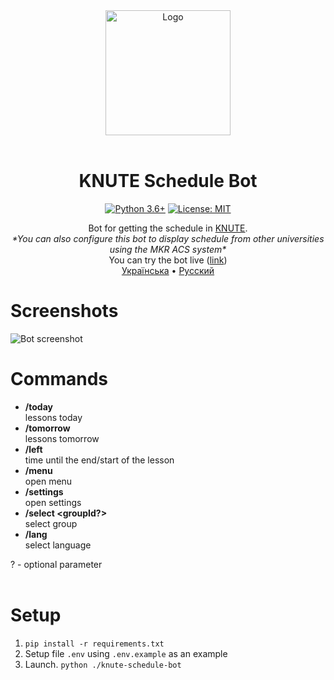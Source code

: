 <div align="center">
<img src="https://user-images.githubusercontent.com/81159301/193612153-e085ffb7-230b-413c-a7b2-c450536cd397.png" alt="Logo" width="200"><br><br>

# KNUTE Schedule Bot

[![Python 3.6+](https://img.shields.io/badge/python-3.6+-blue.svg)](https://www.python.org/downloads)
[![License: MIT](https://img.shields.io/badge/License-MIT-yellow.svg)](LICENSE)

Bot for getting the schedule in [KNUTE](https://mia1.knute.edu.ua).<br>
*\*You can also configure this bot to display schedule from other universities using the MKR ACS system\**<br>
You can try the bot live ([link](https://t.me/Knute_ScheduleBot))<br>
[Українська](README-ua.md) • [Русский](README-ru.md)

</div>

# Screenshots
![Bot screenshot](https://user-images.githubusercontent.com/81159301/193561985-2414eafb-3423-4ef6-b149-24926831df7a.png)

# Commands

* **/today**<br>
    lessons today
* **/tomorrow**<br>
    lessons tomorrow
* **/left**<br>
    time until the end/start of the lesson
* **/menu**<br>
    open menu
* **/settings**<br>
    open settings
* **/select \<groupId?\>**<br>
    select group
* **/lang**<br>
    select language

? - optional parameter
<br><br>

# Setup

1. `pip install -r requirements.txt`
2. Setup file `.env` using `.env.example` as an example
3. Launch. `python ./knute-schedule-bot`

